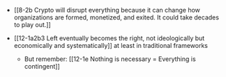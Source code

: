 - [[8-2b Crypto will disrupt everything because it can change how organizations are formed, monetized, and exited. It could take decades to play out.]]

- [[12-1a2b3 Left eventually becomes the right, not ideologically but economically and systematically]] at least in traditional frameworks
	- But remember: [[12-1e Nothing is necessary = Everything is contingent]]
